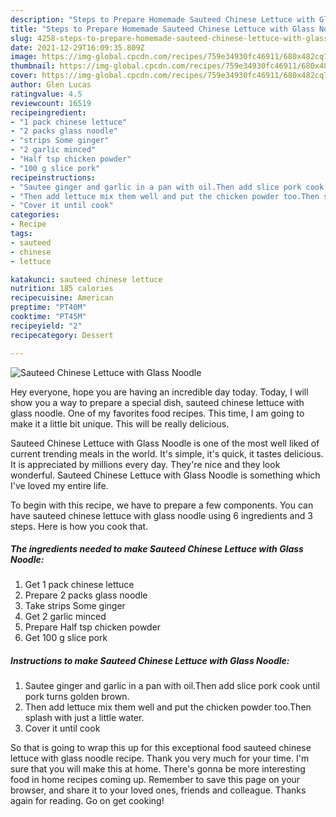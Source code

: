 ```yaml
---
description: "Steps to Prepare Homemade Sauteed Chinese Lettuce with Glass Noodle"
title: "Steps to Prepare Homemade Sauteed Chinese Lettuce with Glass Noodle"
slug: 4258-steps-to-prepare-homemade-sauteed-chinese-lettuce-with-glass-noodle
date: 2021-12-29T16:09:35.809Z
image: https://img-global.cpcdn.com/recipes/759e34930fc46911/680x482cq70/sauteed-chinese-lettuce-with-glass-noodle-recipe-main-photo.jpg
thumbnail: https://img-global.cpcdn.com/recipes/759e34930fc46911/680x482cq70/sauteed-chinese-lettuce-with-glass-noodle-recipe-main-photo.jpg
cover: https://img-global.cpcdn.com/recipes/759e34930fc46911/680x482cq70/sauteed-chinese-lettuce-with-glass-noodle-recipe-main-photo.jpg
author: Glen Lucas
ratingvalue: 4.5
reviewcount: 16519
recipeingredient:
- "1 pack chinese lettuce"
- "2 packs glass noodle"
- "strips Some ginger"
- "2 garlic minced"
- "Half tsp chicken powder"
- "100 g slice pork"
recipeinstructions:
- "Sautee ginger and garlic in a pan with oil.Then add slice pork cook until pork turns golden brown."
- "Then add lettuce mix them well and put the chicken powder too.Then splash with just a little water."
- "Cover it until cook"
categories:
- Recipe
tags:
- sauteed
- chinese
- lettuce

katakunci: sauteed chinese lettuce 
nutrition: 185 calories
recipecuisine: American
preptime: "PT40M"
cooktime: "PT45M"
recipeyield: "2"
recipecategory: Dessert

---
```



![Sauteed Chinese Lettuce with Glass Noodle](https://img-global.cpcdn.com/recipes/759e34930fc46911/680x482cq70/sauteed-chinese-lettuce-with-glass-noodle-recipe-main-photo.jpg)

Hey everyone, hope you are having an incredible day today. Today, I will show you a way to prepare a special dish, sauteed chinese lettuce with glass noodle. One of my favorites food recipes. This time, I am going to make it a little bit unique. This will be really delicious.

Sauteed Chinese Lettuce with Glass Noodle is one of the most well liked of current trending meals in the world. It's simple, it's quick, it tastes delicious. It is appreciated by millions every day. They're nice and they look wonderful. Sauteed Chinese Lettuce with Glass Noodle is something which I've loved my entire life.




To begin with this recipe, we have to prepare a few components. You can have sauteed chinese lettuce with glass noodle using 6 ingredients and 3 steps. Here is how you cook that.

<!--inarticleads1-->

##### The ingredients needed to make Sauteed Chinese Lettuce with Glass Noodle:

1. Get 1 pack chinese lettuce
1. Prepare 2 packs glass noodle
1. Take strips Some ginger
1. Get 2 garlic minced
1. Prepare Half tsp chicken powder
1. Get 100 g slice pork




<!--inarticleads2-->

##### Instructions to make Sauteed Chinese Lettuce with Glass Noodle:

1. Sautee ginger and garlic in a pan with oil.Then add slice pork cook until pork turns golden brown.
1. Then add lettuce mix them well and put the chicken powder too.Then splash with just a little water.
1. Cover it until cook




So that is going to wrap this up for this exceptional food sauteed chinese lettuce with glass noodle recipe. Thank you very much for your time. I'm sure that you will make this at home. There's gonna be more interesting food in home recipes coming up. Remember to save this page on your browser, and share it to your loved ones, friends and colleague. Thanks again for reading. Go on get cooking!
